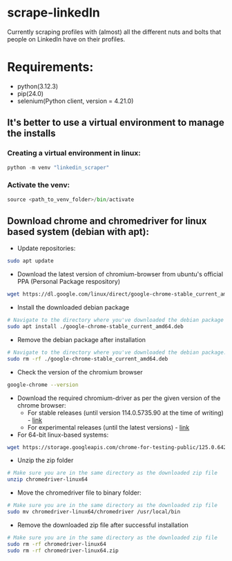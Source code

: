 # scrape-linkedIn
Currently scraping profiles with (almost) all the different nuts and bolts that people on LinkedIn have on their profiles.


# Requirements:
- python(3.12.3)
- pip(24.0)
- selenium(Python client, version = 4.21.0)


## It's better to use a virtual environment to manage the installs
### Creating a virtual environment in linux:
```py
python -m venv "linkedin_scraper"
```
### Activate the venv:
```py
source <path_to_venv_folder>/bin/activate
```


## Download chrome and chromedriver for linux based system (debian with apt):
- Update repositories:
```sh
sudo apt update
```
- Download the latest version of chromium-browser from ubuntu's official PPA (Personal Package respository)
```sh
wget https://dl.google.com/linux/direct/google-chrome-stable_current_amd64.deb
```
- Install the downloaded debian package
```sh
# Navigate to the directory where you've downloaded the debian package
sudo apt install ./google-chrome-stable_current_amd64.deb
```
- Remove the debian package after installation
```sh
# Navigate to the directory where you've downloaded the debian package. (Note, use "sudo rm -rf" with caution)
sudo rm -rf ./google-chrome-stable_current_amd64.deb
```
- Check the version of the chromium browser
```sh
google-chrome --version
```
- Download the required chromium-driver as per the given version of the chrome browser:
    - For stable releases (until version 114.0.5735.90 at the time of writing) - [link](https://developer.chrome.com/docs/chromedriver/downloads)
    - For experimental releases (until the latest versions) - [link](https://googlechromelabs.github.io/chrome-for-testing/)   
- For 64-bit linux-based systems:     
```sh
wget https://storage.googleapis.com/chrome-for-testing-public/125.0.6422.60/linux64/chromedriver-linux64.zip
```
- Unzip the zip folder
```sh
# Make sure you are in the same directory as the downloaded zip file
unzip chromedriver-linux64
```
- Move the chromedriver file to binary folder:
```sh
# Make sure you are in the same directory as the downloaded zip file
sudo mv chromedriver-linux64/chromedriver /usr/local/bin
```
- Remove the downloaded zip file after successful installation
```sh
# Make sure you are in the same directory as the downloaded zip file
sudo rm -rf chromedriver-linux64
sudo rm -rf chromedriver-linux64.zip
```